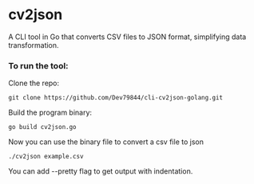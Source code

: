 # cv2json

A CLI tool in Go that converts CSV files to JSON format, simplifying data transformation.

### To run the tool:
Clone the repo:
```
git clone https://github.com/Dev79844/cli-cv2json-golang.git
```

Build the program binary:
```
go build cv2json.go
```

Now you can use the binary file to convert a csv file to json
```
./cv2json example.csv
```

You can add --pretty flag to get output with indentation.
